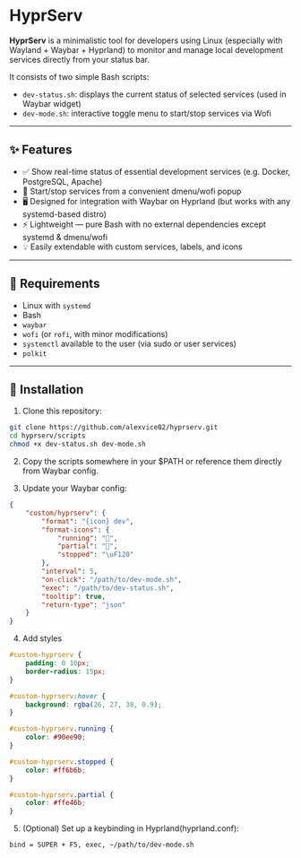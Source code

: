 # HyprServ

**HyprServ** is a minimalistic tool for developers using Linux (especially with Wayland + Waybar + Hyprland) to monitor and manage local development services directly from your status bar.

It consists of two simple Bash scripts:
- `dev-status.sh`: displays the current status of selected services (used in Waybar widget)
- `dev-mode.sh`: interactive toggle menu to start/stop services via Wofi

---

## ✨ Features

- ✅ Show real-time status of essential development services (e.g. Docker, PostgreSQL, Apache)
- 🔄 Start/stop services from a convenient dmenu/wofi popup
- 🖥️ Designed for integration with Waybar on Hyprland (but works with any systemd-based distro)
- ⚡ Lightweight — pure Bash with no external dependencies except systemd & dmenu/wofi
- 💡 Easily extendable with custom services, labels, and icons

---

## 🔧 Requirements

- Linux with `systemd`
- Bash
- `waybar`
- `wofi` (or `rofi`, with minor modifications)
- `systemctl` available to the user (via sudo or user services)
- `polkit`

---

## 🚀 Installation

1. Clone this repository:

```bash
git clone https://github.com/alexvice02/hyprserv.git
cd hyprserv/scripts
chmod +x dev-status.sh dev-mode.sh
```

2. Copy the scripts somewhere in your $PATH or reference them directly from Waybar config.

3. Update your Waybar config:

```json
{
    "custom/hyprserv": {
        "format": "{icon} dev",
        "format-icons": {
            "running": "",
            "partial": "",
            "stopped": "\uF120"
        },
        "interval": 5,
        "on-click": "/path/to/dev-mode.sh",
        "exec": "/path/to/dev-status.sh",
        "tooltip": true,
        "return-type": "json"
    }
}
```

4. Add styles

```css
#custom-hyprserv {
    padding: 0 10px;
    border-radius: 15px;
}

#custom-hyprserv:hover {
    background: rgba(26, 27, 38, 0.9);
}

#custom-hyprserv.running {
    color: #90ee90;
}

#custom-hyprserv.stopped {
    color: #ff6b6b;
}

#custom-hyprserv.partial {
    color: #ffe46b;
}
```

5. (Optional) Set up a keybinding in Hyprland(hyprland.conf):

```
bind = SUPER + F5, exec, ~/path/to/dev-mode.sh
```
